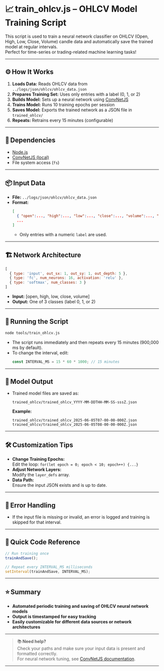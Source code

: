 # 📈 train_ohlcv.js – OHLCV Model Training Script

This script is used to train a neural network classifier on OHLCV (Open, High, Low, Close, Volume) candle data and automatically save the trained model at regular intervals.  
Perfect for time-series or trading-related machine learning tasks!

---

## ⚙️ How It Works

1. **Loads Data:** Reads OHLCV data from `../logs/json/ohlcv/ohlcv_data.json`  
2. **Prepares Training Set:** Uses only entries with a label (0, 1, or 2)  
3. **Builds Model:** Sets up a neural network using [ConvNetJS](https://github.com/karpathy/convnetjs)  
4. **Trains Model:** Runs 10 training epochs per session  
5. **Saves Model:** Exports the trained network as a JSON file in `trained_ohlcv/`  
6. **Repeats:** Retrains every 15 minutes (configurable)  

---

## 🧩 Dependencies

- [Node.js](https://nodejs.org/)
- [ConvNetJS (local)](../core/convnet.js)
- File system access (`fs`)

---

## 📦 Input Data

- **File:** `../logs/json/ohlcv/ohlcv_data.json`
- **Format:**  
  ```json
  [
    { "open":..., "high":..., "low":..., "close":..., "volume":..., "label": 0|1|2 },
    ...
  ]
  ```
  - Only entries with a numeric `label` are used.

---

## 🏗️ Network Architecture

```js
[
  { type: 'input', out_sx: 1, out_sy: 1, out_depth: 5 },
  { type: 'fc', num_neurons: 16, activation: 'relu' },
  { type: 'softmax', num_classes: 3 }
]
```

- **Input:** [open, high, low, close, volume]
- **Output:** One of 3 classes (label 0, 1, or 2)

---

## 🏃 Running the Script

```bash
node tools/train_ohlcv.js
```

- The script runs immediately and then repeats every 15 minutes (900,000 ms by default).
- To change the interval, edit:
  ```js
  const INTERVAL_MS = 15 * 60 * 1000; // 15 minutes
  ```

---

## 💾 Model Output

- Trained model files are saved as:
  ```
  trained_ohlcv/trained_ohlcv_YYYY-MM-DDTHH-MM-SS-sssZ.json
  ```
  **Example:**
  ```
  trained_ohlcv/trained_ohlcv_2025-06-05T07-00-00-000Z.json
  trained_ohlcv/trained_ohlcv_2025-06-05T08-00-00-000Z.json
  ```

---

## 🛠️ Customization Tips

- **Change Training Epochs:**  
  Edit the loop: `for(let epoch = 0; epoch < 10; epoch++) {...}`
- **Adjust Network Layers:**  
  Modify the `layer_defs` array.
- **Data Path:**  
  Ensure the input JSON exists and is up to date.

---

## 🚨 Error Handling

- If the input file is missing or invalid, an error is logged and training is skipped for that interval.

---

## 🧠 Quick Code Reference

```js
// Run training once
trainAndSave();

// Repeat every INTERVAL_MS milliseconds
setInterval(trainAndSave, INTERVAL_MS);
```

---

## ⭐ Summary

- **Automated periodic training and saving of OHLCV neural network models**
- **Output is timestamped for easy tracking**
- **Easily customizable for different data sources or network architectures**

---

> 📚 **Need help?**  
> Check your paths and make sure your input data is present and formatted correctly.  
> For neural network tuning, see [ConvNetJS documentation](https://github.com/karpathy/convnetjs).

---
